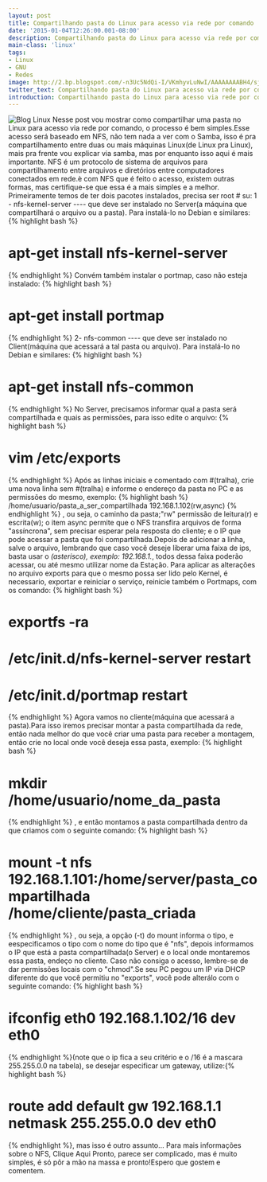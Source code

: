 ```yaml
---
layout: post
title: Compartilhando pasta do Linux para acesso via rede por comando
date: '2015-01-04T12:26:00.001-08:00'
description: Compartilhando pasta do Linux para acesso via rede por comando
main-class: 'linux'
tags:
- Linux
- GNU
- Redes
image: http://2.bp.blogspot.com/-n3Uc5NdQi-I/VKmhyvLuNwI/AAAAAAAABH4/sjFm_voXAJw/s72-c/www.facebook.com.png
twitter_text: Compartilhando pasta do Linux para acesso via rede por comando
introduction: Compartilhando pasta do Linux para acesso via rede por comando
---
```

![Blog Linux](http://2.bp.blogspot.com/-n3Uc5NdQi-I/VKmhyvLuNwI/AAAAAAAABH4/sjFm_voXAJw/s320/www.facebook.com.png "Blog Linux")
Nesse post vou mostrar como compartilhar uma pasta no Linux para acesso via rede por comando, o processo é bem simples.Esse acesso será baseado em NFS, não tem nada a ver com o Samba, isso é pra compartilhamento entre duas ou mais máquinas Linux(de Linux pra Linux), mais pra frente vou explicar via samba, mas por enquanto isso aqui é mais importante.
NFS é um protocolo de sistema de arquivos para compartilhamento entre arquivos e diretórios entre computadores conectados em rede.è com NFS que é feito o acesso, existem outras formas, mas certifique-se que essa é a mais simples e a melhor.
Primeiramente temos de ter dois pacotes instalados, precisa ser root # su:
1 - nfs-kernel-server ---- que deve ser instalado no Server(a máquina que compartilhará o arquivo ou a pasta).
Para instalá-lo no Debian e similares:
{% highlight bash %}
# apt-get install nfs-kernel-server
{% endhighlight %}
Convém também instalar o portmap, caso não esteja instalado:
{% highlight bash %}
# apt-get install portmap
{% endhighlight %}
2- nfs-common ---- que deve ser instalado no Client(máquina que acessará a tal pasta ou arquivo).
Para instalá-lo no Debian e similares:
{% highlight bash %}
# apt-get install nfs-common
{% endhighlight %}
No Server, precisamos informar qual a pasta será compartilhada e quais as permissões, para isso edite o arquivo:
{% highlight bash %}
# vim /etc/exports
{% endhighlight %}
Após as linhas iniciais e comentado com #(tralha), crie uma nova linha sem #(tralha) e informe o endereço da pasta no PC e as permissões do mesmo, exemplo:
{% highlight bash %}
/home/usuario/pasta_a_ser_compartilhada 192.168.1.102(rw,async)
{% endhighlight %}
, ou seja, o caminho da pasta;"rw" permissão de leitura(r) e escrita(w); o item async permite que o NFS transfira arquivos de forma "assíncrona", sem precisar esperar pela resposta do cliente; e o IP que pode acessar a pasta que foi compartilhada.Depois de adicionar a linha, salve o arquivo, lembrando que caso você deseje liberar uma faixa de ips, basta usar o *(asterisco), exemplo: 192.168.1.*, todos dessa faixa poderão acessar, ou até mesmo utilizar nome da Estação.
Para aplicar as alterações no arquivo exports para que o mesmo possa ser lido pelo Kernel, é necessario, exportar e reiniciar o serviço, reinicie também o Portmaps, com os comando:
{% highlight bash %}
# exportfs -ra
# /etc/init.d/nfs-kernel-server restart
# /etc/init.d/portmap restart
{% endhighlight %}
Agora vamos no cliente(máquina que acessará a pasta).Para isso iremos precisar montar a pasta compartilhada da rede, então nada melhor do que você criar uma pasta para receber a montagem, então crie no local onde você deseja essa pasta, exemplo:
{% highlight bash %}
# mkdir /home/usuario/nome_da_pasta
{% endhighlight %}
, e então montamos a pasta compartilhada dentro da que criamos com o seguinte comando:
{% highlight bash %}
# mount -t nfs 192.168.1.101:/home/server/pasta_compartilhada /home/cliente/pasta_criada
{% endhighlight %} , ou seja, a opção (-t) do mount informa o tipo, e eespecificamos o tipo com o nome do tipo que é "nfs", depois informamos o IP que está a pasta compartilhada(o Server) e o local onde montaremos essa pasta, endeço no cliente.
Caso não consiga o acesso, lembre-se de dar permissões locais com o "chmod".Se seu PC pegou um IP via DHCP diferente do que você permitiu no "exports", você pode alterálo com o seguinte comando:
{% highlight bash %}
# ifconfig eth0 192.168.1.102/16 dev eth0
{% endhighlight %}(note que o ip fica a seu critério e o /16 é a mascara 255.255.0.0 na tabela), se desejar especificar um gateway, utilize:{% highlight bash %}
# route add default gw 192.168.1.1 netmask 255.255.0.0 dev eth0
{% endhighlight %},  mas isso é outro assunto...
Para mais informações sobre o NFS, Clique Aqui
Pronto, parece ser complicado, mas é muito simples, é só pôr a mão na massa e pronto!Espero que gostem e comentem.

